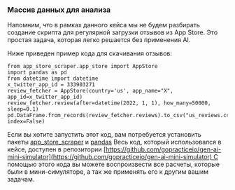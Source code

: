 ### Массив данных для анализа

Напомним, что в рамках данного кейса мы не будем разбирать создание скрипта для регулярной загрузки отзывов из App Store. Это простая задача, которая легко решается без применения AI.

Ниже приведен пример кода для скачивания отзывов:

```
from app_store_scraper.app_store import AppStore
import pandas as pd
from datetime import datetime
x_twitter_app_id = 333903271
review_fetcher = AppStore(country='us', app_name="X", app_id=x_twitter_app_id)
review_fetcher.review(after=datetime(2022, 1, 1), how_many=50000, sleep=0.1)
pd.DataFrame.from_records(review_fetcher.reviews).to_csv("us_reviews.csv", index=False)
```

Если вы хотите запустить этот код, вам потребуется установить пакеты [app_store_scraper](https://pypi.org/project/app-store-scraper/) и [pandas](https://pandas.pydata.org/)
Весь код, который использовался в кейсе, доступен в репозитории [https://github.com/gopracticeio/gen-ai-mini-simulator](https://github.com/gopracticeio/gen-ai-mini-simulator) С помощью этого кода вы можете воспроизвести все расчеты, которые были в мини-симуляторе, а так же применять его к другим вашим задачам.
